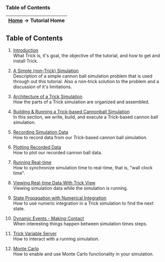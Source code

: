 ### Table of Contents

| [Home](/trick) → Tutorial Home |
|------------------------------|

## Table of Contents
01. [Introduction](ATutIntroduction)<br>
What Trick is, it's goal, the objective of the tutorial, and how to get and install Trick.

01. [A Simple (non-Trick) Simulation](ATutASimpleSim)<br>
Description of a simple cannon ball simulation problem that is used through out this tutorial. Also a non-trick solution to the problem and a discussion of it's limitations.

01. [Architecture of a Trick Simulation](ATutArchitecture)<br>
How the parts of a Trick simulation are organized and assembled.

01. [Building & Running a Trick-based Cannonball Simulation](ATutAnalyticSim)<br>
In this section, we write, build, and execute a Trick-based cannon ball simulation.

01. [Recording Simulation Data](ATutRecordingData)<br>
How to record data from our Trick-based cannon ball simulation.

01. [Plotting Recorded Data](ATutPlottingData)<br>
How to plot our recorded cannon ball data.

01. [Running Real-time](ATutRunningRealtime)<br>
How to synchronize simulation time to real-time, that is, "wall clock time".

01. [Viewing Real-time Data With Trick View](ATutTrickView)<br>
Viewing simulation data while the simulation is running.

01. [State Propagation with Numerical Integration](ATutNumericSim)<br>
How to use numeric integration in a Trick simulation to find the next state.

01. [Dynamic Events - Making Contact](ATutDynamicEvents)<br>
When interesting things happen between simulation times steps.

01. [Trick Variable Server](TutVariableServer)<br>
How to interact with a running simulation.

01. [Monte Carlo](ATutMonteCarlo)<br>
How to enable and use Monte Carlo functionality in your simulation.
